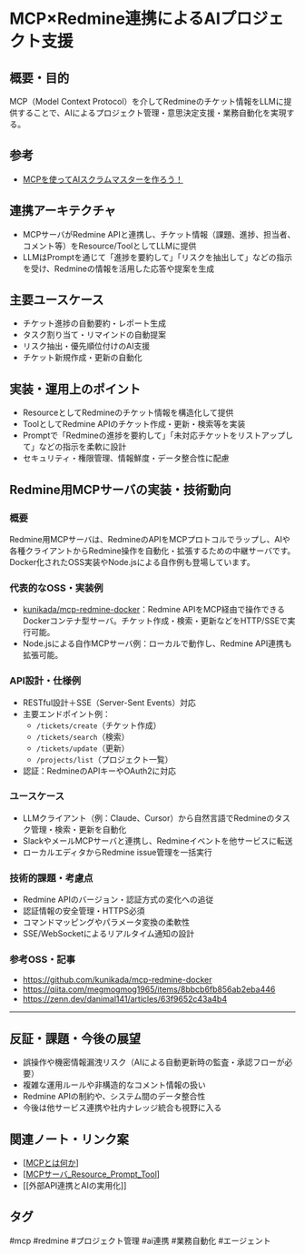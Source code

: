 # MCP×Redmine連携によるAIプロジェクト支援

## 概要・目的
MCP（Model Context Protocol）を介してRedmineのチケット情報をLLMに提供することで、AIによるプロジェクト管理・意思決定支援・業務自動化を実現する。

## 参考

- [MCPを使ってAIスクラムマスターを作ろう！](https://note.com/guchey/n/nee276b7d1c51)

## 連携アーキテクチャ
- MCPサーバがRedmine APIと連携し、チケット情報（課題、進捗、担当者、コメント等）をResource/ToolとしてLLMに提供
- LLMはPromptを通じて「進捗を要約して」「リスクを抽出して」などの指示を受け、Redmineの情報を活用した応答や提案を生成

## 主要ユースケース
- チケット進捗の自動要約・レポート生成
- タスク割り当て・リマインドの自動提案
- リスク抽出・優先順位付けのAI支援
- チケット新規作成・更新の自動化

## 実装・運用上のポイント
- ResourceとしてRedmineのチケット情報を構造化して提供
- ToolとしてRedmine APIのチケット作成・更新・検索等を実装
- Promptで「Redmineの進捗を要約して」「未対応チケットをリストアップして」などの指示を柔軟に設計
- セキュリティ・権限管理、情報鮮度・データ整合性に配慮

## Redmine用MCPサーバの実装・技術動向

### 概要
Redmine用MCPサーバは、RedmineのAPIをMCPプロトコルでラップし、AIや各種クライアントからRedmine操作を自動化・拡張するための中継サーバです。Docker化されたOSS実装やNode.jsによる自作例も登場しています。

### 代表的なOSS・実装例
- [kunikada/mcp-redmine-docker](https://github.com/kunikada/mcp-redmine-docker)：Redmine APIをMCP経由で操作できるDockerコンテナ型サーバ。チケット作成・検索・更新などをHTTP/SSEで実行可能。
- Node.jsによる自作MCPサーバ例：ローカルで動作し、Redmine API連携も拡張可能。

### API設計・仕様例
- RESTful設計＋SSE（Server-Sent Events）対応
- 主要エンドポイント例：
  - `/tickets/create`（チケット作成）
  - `/tickets/search`（検索）
  - `/tickets/update`（更新）
  - `/projects/list`（プロジェクト一覧）
- 認証：RedmineのAPIキーやOAuth2に対応

### ユースケース
- LLMクライアント（例：Claude、Cursor）から自然言語でRedmineのタスク管理・検索・更新を自動化
- SlackやメールMCPサーバと連携し、Redmineイベントを他サービスに転送
- ローカルエディタからRedmine issue管理を一括実行

### 技術的課題・考慮点
- Redmine APIのバージョン・認証方式の変化への追従
- 認証情報の安全管理・HTTPS必須
- コマンドマッピングやパラメータ変換の柔軟性
- SSE/WebSocketによるリアルタイム通知の設計

### 参考OSS・記事
- https://github.com/kunikada/mcp-redmine-docker
- https://qiita.com/megmogmog1965/items/8bbcb6fb856ab2eba446
- https://zenn.dev/danimal141/articles/63f9652c43a4b4

---

## 反証・課題・今後の展望
- 誤操作や機密情報漏洩リスク（AIによる自動更新時の監査・承認フローが必要）
- 複雑な運用ルールや非構造的なコメント情報の扱い
- Redmine APIの制約や、システム間のデータ整合性
- 今後は他サービス連携や社内ナレッジ統合も視野に入る

## 関連ノート・リンク案
- [[MCPとは何か]]
- [[MCPサーバ_Resource_Prompt_Tool]]
- [[外部API連携とAIの実用化]]

## タグ
#mcp #redmine #プロジェクト管理 #ai連携 #業務自動化 #エージェント


[//begin]: # "Autogenerated link references for markdown compatibility"
[MCPとは何か]: MCP%E3%81%A8%E3%81%AF%E4%BD%95%E3%81%8B.md "MCP（Model Context Protocol）とは何か"
[MCPサーバ_Resource_Prompt_Tool]: MCP%E3%82%B5%E3%83%BC%E3%83%90_Resource_Prompt_Tool.md "MCPサーバのResource・Prompt・Toolとは何か"
[//end]: # "Autogenerated link references"
